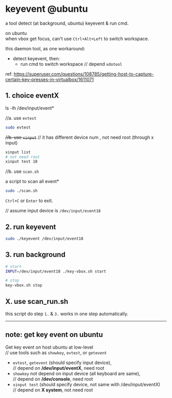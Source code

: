 # keyevent @ubuntu
a tool detect (at background, ubuntu) keyevent &amp; run cmd. 



on ubuntu  
 when vbox get focus, can't use `Ctrl+Alt+Left` to switch workspace.


this daemon tool, as one workaround:

- detect keyevent, then:
  - run cmd to switch workspace // depend `xdotool`

ref:
https://superuser.com/questions/108785/getting-host-to-capture-certain-key-presses-in-virtualbox/1611071

## 1. choice eventX
ls -lh /dev/input/event*

//a. use `evtest`
```sh
sudo evtest
```

~~//b. use `xinput`~~ // it has different device num , not need root (through x input)
```sh
xinput list 
# not need root
xinput test 18
```
//b. use `scan.sh`

a script to scan all event*
```sh
sudo ./scan.sh
```
`Ctrl+C` or `Enter` to exit.

// assume input device is `/dev/input/event18`

## 2. run keyevent

```sh
sudo ./keyevent /dev/input/event18
```

## 3. run background
```sh
# start
INPUT=/dev/input/event18 ./key-vbox.sh start

# stop
key-vbox.sh stop
```

## X. use scan_run.sh

this script do step `1.` & `3.` works in one step automatically.


----

## note: get key event on ubuntu

 Get key event on host ubuntu at low-level  
   // use tools such as `showkey`, `evtest`, or `getevent`

 - `evtest`, `getevent` (should specify input device),  
    // depend on **/dev/input/eventX**, need root
 - `showkey` not depend on input device (all keyboard are same),  
    // depend on **/dev/console**, need root
 - `xinput test` (should specify device, not same with /dev/input/eventX)  
    // depend on **X system**, not need root

